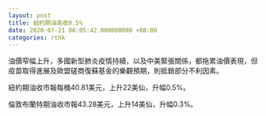```yaml
---
layout: post
title: 紐約期油高收0.5%
date: 2020-07-21 06:05:42.000000000 +08:00
categories: rthk
---
```


油價窄幅上升，多國新型肺炎疫情持續，以及中美緊張關係，都拖累油價表現，但疫苗取得進展及歐盟磋商復蘇基金的樂觀預期，則抵銷部分不利因素。

紐約期油收市報每桶40.81美元，上升22美仙，升幅0.5%。

倫敦布蘭特期油收市報43.28美元，上升14美仙，升幅0.3%。
